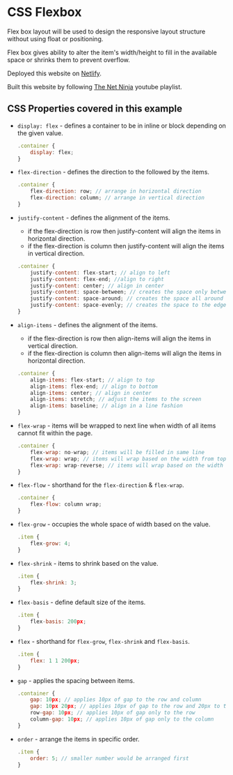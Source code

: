 # CSS Flexbox

Flex box layout will be used to design the responsive layout structure without using float or positioning.

Flex box gives ability to alter the item's width/height to fill in the available space or shrinks them to prevent overflow.

Deployed this website on [Netlify](https://static-css-flexbox.netlify.app/).

Built this website by following [The Net Ninja](https://www.youtube.com/playlist?list=PL4cUxeGkcC9i3FXJSUfmsNOx8E7u6UuhG) youtube playlist.

## CSS Properties covered in this example

* `display: flex` - defines a container to be in inline or block depending on the given value.
    ```javascript
    .container {
        display: flex;
    }
    ```

* `flex-direction` - defines the direction to the followed by the items.
    ```javascript
    .container {
        flex-direction: row; // arrange in horizontal direction
        flex-direction: column; // arrange in vertical direction
    }
    ```

* `justify-content` - defines the alignment of the items.
    * if the flex-direction is row then justify-content will align the items in horizontal direction.
    * if the flex-direction is column then justify-content will align the items in vertical direction.
    ```javascript
    .container {
        justify-content: flex-start; // align to left
        justify-content: flex-end; //align to right
        justify-content: center; // align in center
        justify-content: space-between; // creates the space only between the items
        justify-content: space-around; // creates the space all around the items
        justify-content: space-evenly; // creates the space to the edges
    }
    ```

* `align-items` - defines the alignment of the items.
    * if the flex-direction is row then align-items will align the items in vertical direction.
    * if the flex-direction is column then align-items will align the items in horizontal direction.
    ```javascript
    .container {
        align-items: flex-start; // align to top
        align-items: flex-end; // align to bottom 
        align-items: center; // align in center
        align-items: stretch; // adjust the items to the screen
        align-items: baseline; // align in a line fashion
    }
    ```

* `flex-wrap` - items will be wrapped to next line when width of all items cannot fit within the page.
    ```javascript
    .container {
        flex-wrap: no-wrap; // items will be filled in same line 
        flex-wrap: wrap; // items will wrap based on the width from top to bottom
        flex-wrap: wrap-reverse; // items will wrap based on the width from bottom to top
    }
    ```

* `flex-flow` - shorthand for the `flex-direction` & `flex-wrap`.
    ```javascript
    .container {
        flex-flow: column wrap;
    }
    ```
* `flex-grow` - occupies the whole space of width based on the value.
    ```javascript
    .item {
        flex-grow: 4;
    }
    ```

* `flex-shrink` - items to shrink based on the value. 
    ```javascript
    .item {
        flex-shrink: 3;
    }
    ```

* `flex-basis` - define default size of the items.
    ```javascript
    .item {
        flex-basis: 200px;
    }
    ```

* `flex` - shorthand for `flex-grow`, `flex-shrink` and `flex-basis`.
    ```javascript
    .item {
        flex: 1 1 200px;
    }
    ```

* `gap` - applies the spacing between items.
    ```javascript
    .container {
        gap: 10px; // applies 10px of gap to the row and column 
        gap: 10px 20px; // applies 10px of gap to the row and 20px to the column 
        row-gap: 10px; // applies 10px of gap only to the row
        column-gap: 10px; // applies 10px of gap only to the column
    }
    ```

* `order` - arrange the items in specific order.
    ```javascript
    .item {
        order: 5; // smaller number would be arranged first
    }
    ```